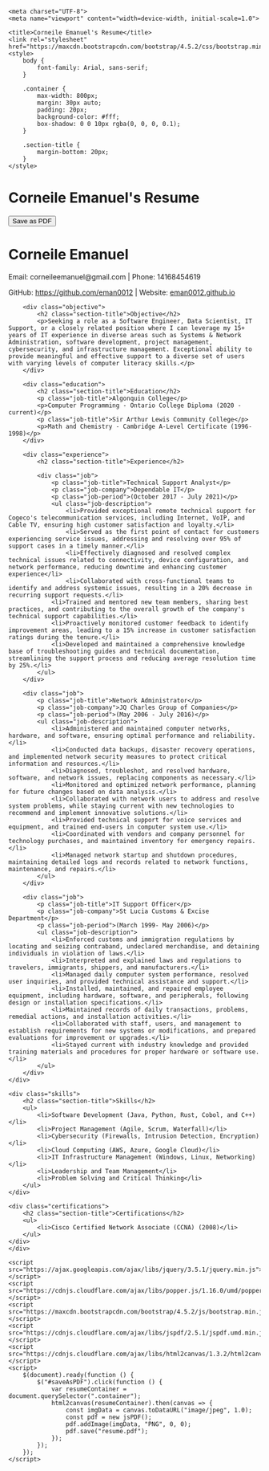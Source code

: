 <!DOCTYPE html>
<html lang="en">
<head>
     
    <meta charset="UTF-8">
    <meta name="viewport" content="width=device-width, initial-scale=1.0">

    <title>Corneile Emanuel's Resume</title>
    <link rel="stylesheet" href="https://maxcdn.bootstrapcdn.com/bootstrap/4.5.2/css/bootstrap.min.css">
    <style>
        body {
            font-family: Arial, sans-serif;
        }
        
        .container {
            max-width: 800px;
            margin: 30px auto;
            padding: 20px;
            background-color: #fff;
            box-shadow: 0 0 10px rgba(0, 0, 0, 0.1);
        }
        
        .section-title {
            margin-bottom: 20px;
        }
    </style>
</head>
<body>
    <div class="container">
        <h1 class="text-center">Corneile Emanuel's Resume</h1>
        <button id="saveAsPDF" class="btn btn-primary">Save as PDF</button>
          <div class="header">
            <h1>Corneile Emanuel</h1>
            <p>Email: corneileemanuel@gmail.com | Phone: 14168454619</p>
            <p>GitHub: <a href="https://github.com/eman0012">https://github.com/eman0012</a> | Website: <a href="https://eman0012.github.io">eman0012.github.io</a></p>
        </div>

        <div class="objective">
            <h2 class="section-title">Objective</h2>
            <p>Seeking a role as a Software Engineer, Data Scientist, IT Support, or a closely related position where I can leverage my 15+ years of IT experience in diverse areas such as Systems & Network Administration, software development, project management, cybersecurity, and infrastructure management. Exceptional ability to provide meaningful and effective support to a diverse set of users with varying levels of computer literacy skills.</p>
        </div>

        <div class="education">
            <h2 class="section-title">Education</h2>
            <p class="job-title">Algonquin College</p>
            <p>Computer Programming - Ontario College Diploma (2020 - current)</p>
            <p class="job-title">Sir Arthur Lewis Community College</p>
            <p>Math and Chemistry - Cambridge A-Level Certificate (1996-1998)</p>
        </div>

        <div class="experience">
            <h2 class="section-title">Experience</h2>

            <div class="job">
                <p class="job-title">Technical Support Analyst</p>
                <p class="job-company">Dependable IT</p>
                <p class="job-period">(October 2017 - July 2021)</p>
                <ul class="job-description">
                    <li>Provided exceptional remote technical support for Cogeco's telecommunication services, including Internet, VoIP, and Cable TV, ensuring high customer satisfaction and loyalty.</li>
                    <li>Served as the first point of contact for customers experiencing service issues, addressing and resolving over 95% of support cases in a timely manner.</li>
                    <li>Effectively diagnosed and resolved complex technical issues related to connectivity, device configuration, and network performance, reducing downtime and enhancing customer experience</li>
                    <li>Collaborated with cross-functional teams to identify and address systemic issues, resulting in a 20% decrease in recurring support requests.</li>
                <li>Trained and mentored new team members, sharing best practices, and contributing to the overall growth of the company's technical support capabilities.</li>
                <li>Proactively monitored customer feedback to identify improvement areas, leading to a 15% increase in customer satisfaction ratings during the tenure.</li>
                <li>Developed and maintained a comprehensive knowledge base of troubleshooting guides and technical documentation, streamlining the support process and reducing average resolution time by 25%.</li>
            </ul>
        </div>

        <div class="job">
            <p class="job-title">Network Administrator</p>
            <p class="job-company">JQ Charles Group of Companies</p>
            <p class="job-period">(May 2006 - July 2016)</p>
            <ul class="job-description">
                <li>Administered and maintained computer networks, hardware, and software, ensuring optimal performance and reliability.</li>
                <li>Conducted data backups, disaster recovery operations, and implemented network security measures to protect critical information and resources.</li>
                <li>Diagnosed, troubleshot, and resolved hardware, software, and network issues, replacing components as necessary.</li>
                <li>Monitored and optimized network performance, planning for future changes based on data analysis.</li>
                <li>Collaborated with network users to address and resolve system problems, while staying current with new technologies to recommend and implement innovative solutions.</li>
                <li>Provided technical support for voice services and equipment, and trained end-users in computer system use.</li>
                <li>Coordinated with vendors and company personnel for technology purchases, and maintained inventory for emergency repairs.</li>
                <li>Managed network startup and shutdown procedures, maintaining detailed logs and records related to network functions, maintenance, and repairs.</li>
            </ul>
        </div>

        <div class="job">
            <p class="job-title">IT Support Officer</p>
            <p class="job-company">St Lucia Customs & Excise Department</p>
            <p class="job-period">(March 1999- May 2006)</p>
            <ul class="job-description">
                <li>Enforced customs and immigration regulations by locating and seizing contraband, undeclared merchandise, and detaining individuals in violation of laws.</li>
                <li>Interpreted and explained laws and regulations to travelers, immigrants, shippers, and manufacturers.</li>
                <li>Managed daily computer system performance, resolved user inquiries, and provided technical assistance and support.</li>
                <li>Installed, maintained, and repaired employee equipment, including hardware, software, and peripherals, following design or installation specifications.</li>
                <li>Maintained records of daily transactions, problems, remedial actions, and installation activities.</li>
                <li>Collaborated with staff, users, and management to establish requirements for new systems or modifications, and prepared evaluations for improvement or upgrades.</li>
                <li>Stayed current with industry knowledge and provided training materials and procedures for proper hardware or software use.</li>
            </ul>
        </div>
    </div>

    <div class="skills">
        <h2 class="section-title">Skills</h2>
        <ul>
            <li>Software Development (Java, Python, Rust, Cobol, and C++)</li>
            <li>Project Management (Agile, Scrum, Waterfall)</li>
            <li>Cybersecurity (Firewalls, Intrusion Detection, Encryption)</li>
            <li>Cloud Computing (AWS, Azure, Google Cloud)</li>
            <li>IT Infrastructure Management (Windows, Linux, Networking)</li>
            <li>Leadership and Team Management</li>
            <li>Problem Solving and Critical Thinking</li>
        </ul>
    </div>

    <div class="certifications">
        <h2 class="section-title">Certifications</h2>
        <ul>
            <li>Cisco Certified Network Associate (CCNA) (2008)</li>
        </ul>
    </div>
    </div>

    <script src="https://ajax.googleapis.com/ajax/libs/jquery/3.5.1/jquery.min.js"></script>
    <script src="https://cdnjs.cloudflare.com/ajax/libs/popper.js/1.16.0/umd/popper.min.js"></script>
    <script src="https://maxcdn.bootstrapcdn.com/bootstrap/4.5.2/js/bootstrap.min.js"></script>
    <script src="https://cdnjs.cloudflare.com/ajax/libs/jspdf/2.5.1/jspdf.umd.min.js"></script>
    <script src="https://cdnjs.cloudflare.com/ajax/libs/html2canvas/1.3.2/html2canvas.min.js"></script>
    <script>
        $(document).ready(function () {
            $("#saveAsPDF").click(function () {
                var resumeContainer = document.querySelector(".container");
                html2canvas(resumeContainer).then(canvas => {
                    const imgData = canvas.toDataURL("image/jpeg", 1.0);
                    const pdf = new jsPDF();
                    pdf.addImage(imgData, "PNG", 0, 0);
                    pdf.save("resume.pdf");
                });
            });
        });
    </script>
</body>
</html>

